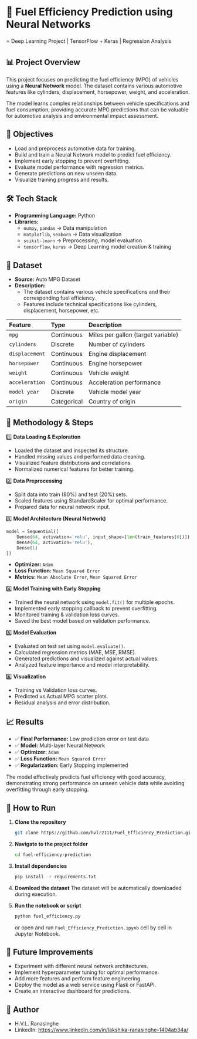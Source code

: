 # 🚗 Fuel Efficiency Prediction using Neural Networks
⭐ Deep Learning Project | TensorFlow + Keras | Regression Analysis

## 📊 Project Overview
This project focuses on predicting the fuel efficiency (MPG) of vehicles using a **Neural Network** model. The dataset contains various automotive features like cylinders, displacement, horsepower, weight, and acceleration.

The model learns complex relationships between vehicle specifications and fuel consumption, providing accurate MPG predictions that can be valuable for automotive analysis and environmental impact assessment.

## 🎯 Objectives
* Load and preprocess automotive data for training.
* Build and train a Neural Network model to predict fuel efficiency.
* Implement early stopping to prevent overfitting.
* Evaluate model performance with regression metrics.
* Generate predictions on new unseen data.
* Visualize training progress and results.

## 🛠️ Tech Stack
* **Programming Language:** Python
* **Libraries:**
    * `numpy`, `pandas` → Data manipulation
    * `matplotlib`, `seaborn` → Data visualization
    * `scikit-learn` → Preprocessing, model evaluation
    * `tensorflow`, `keras` → Deep Learning model creation & training

## 📁 Dataset
* **Source:** Auto MPG Dataset
* **Description:**
    * The dataset contains various vehicle specifications and their corresponding fuel efficiency.
    * Features include technical specifications like cylinders, displacement, horsepower, etc.

| Feature | Type | Description |
| :--- | :--- | :--- |
| `mpg` | Continuous | Miles per gallon (target variable) |
| `cylinders` | Discrete | Number of cylinders |
| `displacement` | Continuous | Engine displacement |
| `horsepower` | Continuous | Engine horsepower |
| `weight` | Continuous | Vehicle weight |
| `acceleration` | Continuous | Acceleration performance |
| `model year` | Discrete | Vehicle model year |
| `origin` | Categorical | Country of origin |

## 🔬 Methodology & Steps
1️⃣ **Data Loading & Exploration**
* Loaded the dataset and inspected its structure.
* Handled missing values and performed data cleaning.
* Visualized feature distributions and correlations.
* Normalized numerical features for better training.

2️⃣ **Data Preprocessing**
* Split data into train (80%) and test (20%) sets.
* Scaled features using StandardScaler for optimal performance.
* Prepared data for neural network input.

3️⃣ **Model Architecture (Neural Network)**
```python
model = Sequential([
    Dense(64, activation='relu', input_shape=[len(train_features[0])]),
    Dense(64, activation='relu'),
    Dense(1)
])
```
* **Optimizer:** `Adam`
* **Loss Function:** `Mean Squared Error`
* **Metrics:** `Mean Absolute Error`, `Mean Squared Error`

4️⃣ **Model Training with Early Stopping**
* Trained the neural network using `model.fit()` for multiple epochs.
* Implemented early stopping callback to prevent overfitting.
* Monitored training & validation loss curves.
* Saved the best model based on validation performance.

5️⃣ **Model Evaluation**
* Evaluated on test set using `model.evaluate()`.
* Calculated regression metrics (MAE, MSE, RMSE).
* Generated predictions and visualized against actual values.
* Analyzed feature importance and model interpretability.

6️⃣ **Visualization**
* Training vs Validation loss curves.
* Predicted vs Actual MPG scatter plots.
* Residual analysis and error distribution.

## 📈 Results
* ✅ **Final Performance:** Low prediction error on test data
* ✅ **Model:** Multi-layer Neural Network
* ✅ **Optimizer:** `Adam`
* ✅ **Loss Function:** `Mean Squared Error`
* ✅ **Regularization:** Early Stopping implemented

The model effectively predicts fuel efficiency with good accuracy, demonstrating strong performance on unseen vehicle data while avoiding overfitting through early stopping.

## 🚀 How to Run

1.  **Clone the repository**

    ```bash
    git clone https://github.com/hvlr2111/Fuel_Efficiency_Prediction.git
    ```

2.  **Navigate to the project folder**

    ```bash
    cd fuel-efficiency-prediction
    ```

3.  **Install dependencies**

    ```bash
    pip install -r requirements.txt
    ```

4.  **Download the dataset**
    The dataset will be automatically downloaded during execution.

5.  **Run the notebook or script**

    ```bash
    python fuel_efficiency.py
    ```

    or open and run `Fuel_Efficiency_Prediction.ipynb` cell by cell in Jupyter Notebook.

## 🧠 Future Improvements
* Experiment with different neural network architectures.
* Implement hyperparameter tuning for optimal performance.
* Add more features and perform feature engineering.
* Deploy the model as a web service using Flask or FastAPI.
* Create an interactive dashboard for predictions.

## 👤 Author
* H.V.L. Ranasinghe
* LinkedIn: https://www.linkedin.com/in/lakshika-ranasinghe-1404ab34a/
